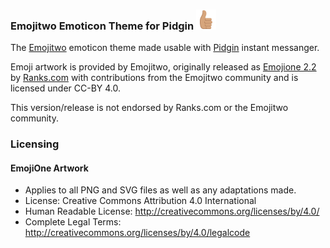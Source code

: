 ### Emojitwo Emoticon Theme for Pidgin <img src="svg/1f44d-1f3fd.svg" width="32" height="32" />

<!--
![thumbs up](svg/1f44d-1f3fd.svg =24x24)
-->

The [Emojitwo](https://emojitwo.github.io/) emoticon theme made usable with [Pidgin](http://pidgin.im/) instant messanger.

Emoji artwork is provided by Emojitwo, originally released as [Emojione 2.2](https://www.emojione.com/) by [Ranks.com](http://www.ranks.com/) with contributions from the Emojitwo community and is licensed under CC-BY 4.0.

This version/release is not endorsed by Ranks.com or the Emojitwo community.

### Licensing

#### EmojiOne Artwork

*  Applies to all PNG and SVG files as well as any adaptations made.
*  License: Creative Commons Attribution 4.0 International
*  Human Readable License: http://creativecommons.org/licenses/by/4.0/
*  Complete Legal Terms: http://creativecommons.org/licenses/by/4.0/legalcode
